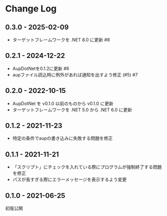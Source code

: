 # Change Log

## 0.3.0 - 2025-02-09
- ターゲットフレームワークを .NET 8.0 に更新 #8

## 0.2.1 - 2024-12-22
- AupDotNetを0.1.2に更新 #6
- aupファイル読込時に例外があれば通知を出すよう修正 (#5) #7

## 0.2.0 - 2022-10-15
- AupDotNet を v0.1.0 以前のものから v0.1.0 に更新
- ターゲットフレームワークを .NET 5.0 から .NET 6.0 に更新

## 0.1.2 - 2021-11-23
- 特定の条件でaupの書き込みに失敗する問題を修正

## 0.1.1 - 2021-11-21
- 「スクリプト」にチェックを入れている際にプログラムが強制終了する問題を修正
- パスが長すぎる際にエラーメッセージを表示するよう変更

## 0.1.0 - 2021-06-25
初版公開
